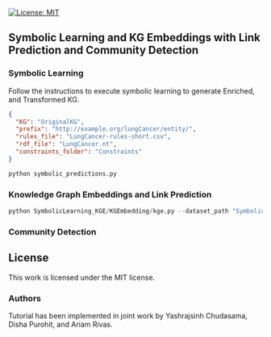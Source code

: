 [![License: MIT](https://img.shields.io/badge/License-MIT-yellow.svg)](LICENSE)

## Symbolic Learning and KG Embeddings with Link Prediction and Community Detection




### Symbolic Learning
Follow the instructions to execute symbolic learning to generate Enriched, and Transformed KG.

```json
{
  "KG": "OriginalKG",
  "prefix": "http://example.org/lungCancer/entity/",
  "rules_file": "LungCancer-rules-short.csv",
  "rdf_file": "LungCancer.nt",
  "constraints_folder": "Constraints"
}
```

```python
python symbolic_predictions.py
```
### Knowledge Graph Embeddings and Link Prediction

```python
python SymbolicLearning_KGE/KGEmbedding/kge.py --dataset_path "SymbolicLearning_KGE/KG/OriginalKG/LungCancer.tsv" --output_dir "SymbolicLearning_KGE/KGEmbedding/OriginalKG" --results_path "SymbolicLearning_KGE/KGEmbedding/OriginalKG/" --models TransH
 ```
### Community Detection







## License
This work is licensed under the MIT license.

### Authors
Tutorial has been implemented in joint work by Yashrajsinh Chudasama, Disha Purohit, and Ariam Rivas.


